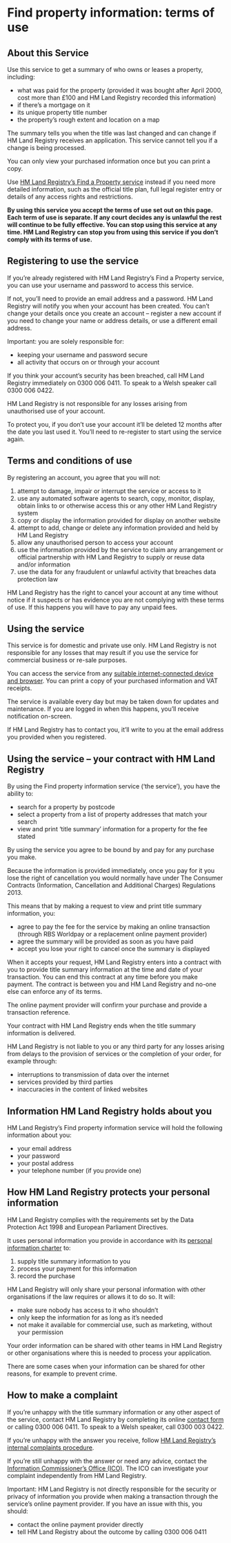 # Find property information: terms of use

## About this Service

Use this service to get a summary of who owns or leases a property, including:

* what was paid for the property (provided it was bought after April 2000, cost more than £100 and HM Land Registry recorded this information)
* if there’s a mortgage on it
* its unique property title number
* the property’s rough extent and location on a map

The summary tells you when the title was last changed and can change if HM Land Registry receives an application. This service cannot tell you if a change is being processed.

You can only view your purchased information once but you can print a copy.

Use [HM Land Registry’s Find a Property service](https://eservices.landregistry.gov.uk/wps/portal/Property_Search) instead if you need more detailed information, such as the official title plan, full legal register entry or details of any access rights and restrictions.

**By using this service you accept the terms of use set out on this page. Each term of use is separate. If any court decides any is unlawful the rest will continue to be fully effective. You can stop using this service at any time. HM Land Registry can stop you from using this service if you don’t comply with its terms of use.**

## Registering to use the service

If you’re already registered with HM Land Registry’s Find a Property service, you can use your username and password to access this service.

If not, you’ll need to provide an email address and a password. HM Land Registry will notify you when your account has been created. You can’t change your details once you create an account – register a new account if you need to change your name or address details, or use a different email address.

Important: you are solely responsible for:

* keeping your username and password secure
* all activity that occurs on or through your account

If you think your account’s security has been breached, call HM Land Registry immediately on 0300 006 0411. To speak to a Welsh speaker call 0300 006 0422.

HM Land Registry is not responsible for any losses arising from unauthorised use of your account.  

To protect you, if you don’t use your account it’ll be deleted 12 months after the date you last used it. You’ll need to re-register to start using the service again.

## Terms and conditions of use

By registering an account, you agree that you will not:

1. attempt to damage, impair or interrupt the service or access to it
2. use any automated software agents to search, copy, monitor, display, obtain links to or otherwise access this or any other HM Land Registry system
3. copy or display the information provided for display on another website
4. attempt to add, change or delete any information provided and held by HM Land Registry
5. allow any unauthorised person to access your account
6. use the information provided by the service to claim any arrangement or official partnership with HM Land Registry to supply or reuse data and/or information
7. use the data for any fraudulent or unlawful activity that breaches data protection law

HM Land Registry has the right to cancel your account at any time without notice if it suspects or has evidence you are not complying with these terms of use. If this happens you will have to pay any unpaid fees.

## Using the service

This service is for domestic and private use only. HM Land Registry is not responsible for any losses that may result if you use the service for commercial business or re-sale purposes.

You can access the service from any [suitable internet-connected device and browser](https://www.gov.uk/service-manual/technology/designing-for-different-browsers-and-devices#browsers-to-test-in). You can print a copy of your purchased information and VAT receipts.

The service is available every day but may be taken down for updates and maintenance. If you are logged in when this happens, you’ll receive notification on-screen.

If HM Land Registry has to contact you, it’ll write to you at the email address you provided when you registered.

## Using the service – your contract with HM Land Registry

By using the Find property information service (‘the service’), you have the ability to:
* search for a property by postcode
* select a property from a list of property addresses that match your search
* view and print ‘title summary’ information for a property for the fee stated

By using the service you agree to be bound by and pay for any purchase you make.

Because the information is provided immediately, once you pay for it you lose the right of cancellation you would normally have under The Consumer Contracts (Information, Cancellation and Additional Charges) Regulations 2013.

This means that by making a request to view and print title summary information, you:

* agree to pay the fee for the service by making an online transaction (through RBS Worldpay or a replacement online payment provider)
* agree the summary will be provided as soon as you have paid
* accept you lose your right to cancel once the summary is displayed

When it accepts your request, HM Land Registry enters into a contract with you to provide title summary information at the time and date of your transaction. You can end this contract at any time before you make payment. The contract is between you and HM Land Registry and no-one else can enforce any of its terms.

The online payment provider will confirm your purchase and provide a transaction reference.

Your contract with HM Land Registry ends when the title summary information is delivered.

HM Land Registry is not liable to you or any third party for any losses arising from delays to the provision of services or the completion of your order, for example through:

* interruptions to transmission of data over the internet
* services provided by third parties
* inaccuracies in the content of linked websites

## Information HM Land Registry holds about you

HM Land Registry’s Find property information service will hold the following information about you:

* your email address
* your password
* your postal address
* your telephone number (if you provide one)

## How HM Land Registry protects your personal information

HM Land Registry complies with the requirements set by the Data Protection Act 1998 and European Parliament Directives.

It uses personal information you provide in accordance with its [personal information charter](https://www.gov.uk/government/organisations/land-registry/about/personal-information-charter) to:

1. supply title summary information to you
2. process your payment for this information
3. record the purchase

HM Land Registry will only share your personal information with other organisations if the law requires or allows it to do so. It will:

* make sure nobody has access to it who shouldn’t
* only keep the information for as long as it’s needed
* not make it available for commercial use, such as marketing, without your permission

Your order information can be shared with other teams in HM Land Registry or other organisations where this is needed to process your application.

There are some cases when your information can be shared for other reasons, for example to prevent crime.

## How to make a complaint

If you’re unhappy with the title summary information or any other aspect of the service, contact HM Land Registry by completing its online [contact form](https://landregistry.custhelp.com/app/contactus_general/) or calling 0300 006 0411. To speak to a Welsh speaker, call 0300 003 0422.

If you’re unhappy with the answer you receive, follow [HM Land Registry’s internal complaints procedure](https://www.gov.uk/government/organisations/land-registry/about/complaints-procedure).

If you’re still unhappy with the answer or need any advice, contact the [Information Commissioner’s Office (ICO)](https://ico.org.uk/concerns/getting/). The ICO can investigate your complaint independently from HM Land Registry.

Important: HM Land Registry is not directly responsible for the security or privacy of information you provide when making a transaction through the service’s online payment provider. If you have an issue with this, you should:

* contact the online payment provider directly
* tell HM Land Registry about the outcome by calling 0300 006 0411